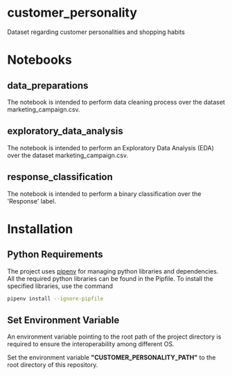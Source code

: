 # customer_personality
Dataset regarding customer personalities and shopping habits

# Notebooks

## data_preparations
The notebook is intended to perform data cleaning process over the dataset marketing_campaign.csv.

## exploratory_data_analysis
The notebook is intended to perform an Exploratory Data Analysis (EDA) over the dataset marketing_campaign.csv.

## response_classification
The notebook is intended to perform a binary classification over the 'Response' label.

# Installation

## Python Requirements
The project uses [pipenv](https://realpython.com/pipenv-guide/) for managing python libraries and dependencies.
All the required python libraries can be found in the Pipfile.
To install the specified libraries, use the command

``` bash
pipenv install --ignore-pipfile
```

## Set Environment Variable
An environment variable pointing to the root path of the project directory is required
to ensure the interoperability among different OS.

Set the environment variable **"CUSTOMER_PERSONALITY_PATH"** to the root directory of this repository.
